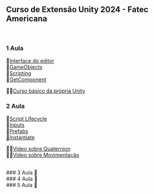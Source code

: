 ## Curso de Extensão Unity 2024 - Fatec Americana</h2> <br>

### 1 Aula <br>
🔗[Interface do editor](https://docs.unity3d.com/Manual/UsingTheEditor.html) <br>
🔗[GameObjects](https://docs.unity3d.com/Manual/GameObjects.html) <br>
🔗[Scripting](https://docs.unity3d.com/Manual/ScriptingSection.html) <br>
🔗[GetComponent](https://docs.unity3d.com/ScriptReference/GameObject.GetComponent.html) <br>

🧑‍🎓[Curso básico da própria Unity](https://learn.unity.com/pathway/unity-essentials) <br>

### 2 Aula <br>
🔗[Script Lifecycle](https://docs.unity3d.com/Manual/ExecutionOrder.html) <br>
🔗[Inputs](https://docs.unity3d.com/ScriptReference/Input.html) <br>
🔗[Prefabs](https://docs.unity3d.com/Manual/Prefabs.html) <br>
[🔗Instantiate](https://docs.unity3d.com/ScriptReference/Object.Instantiate.html) <br>

🧑‍🎓[Video sobre Quaternion](https://www.youtube.com/watch?v=RQHG_Tv9vzA&t)<br>
🧑‍🎓[Video sobre Movimentação ](https://www.youtube.com/watch?v=K7Ne0wzyNbA)<br>

<br>
### 3 Aula
🚧

<br>
### 4 Aula
🚧

<br>
### 5 Aula
🚧
